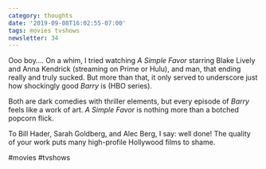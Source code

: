 ```yaml
---
category: thoughts
date: '2019-09-08T16:02:55-07:00'
tags: movies tvshows
newsletter: 34
---
```


Ooo boy…. On a whim, I tried watching _A Simple Favor_ starring Blake Lively and Anna Kendrick (streaming on Prime or Hulu), and man, that ending really and truly sucked. But more than that, it only served to underscore just how shockingly good _Barry_ is (HBO series).

Both are dark comedies with thriller elements, but every episode of _Barry_ feels like a work of art. _A Simple Favor_ is nothing more than a botched popcorn flick.

To Bill Hader, Sarah Goldberg, and Alec Berg, I say: well done! The quality of your work puts many high-profile Hollywood films to shame.

#movies #tvshows